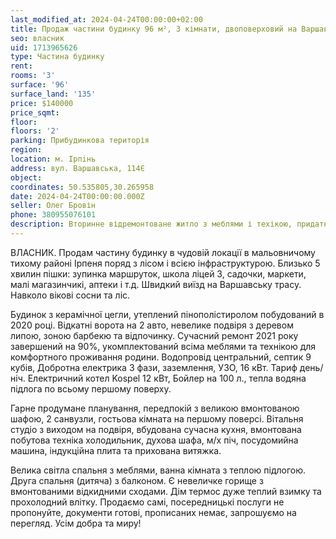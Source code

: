 ```yaml
---
last_modified_at: 2024-04-24T00:00:00+02:00
title: Продаж частини будинку 96 м², 3 кімнати, двоповерховий на Варшавській
seo: власник
uid: 1713965626
type: Частина будинку
rent:
rooms: '3'
surface: '96'
surface_land: '135'
price: $140000
price_sqmt:
floor:
floors: '2'
parking: Прибудинкова територія
region:
location: м. Ірпiнь
address: вул. Варшавська, 114Є
object:
coordinates: 50.535805,30.265958
date: 2024-04-24T00:00:00.000Z
seller: Олег Бровін
phone: 380955076101
description: Вторинне відремонтоване житло з меблями і техікою, придатне і готова для проживання
---
```


ВЛАСНИК. Продам частину будинку в чудовій локації в мальовничому тихому районі Ірпеня поряд з лісом і всією інфраструктурою. Близько 5 хвилин пішки: зупинка маршруток, школа ліцей 3, садочки, маркети, малі магазинчикі, аптеки і т.д. Швидкий виїзд на Варшавську трасу. Навколо вікові сосни та ліс.

Будинок з керамічної цегли, утеплений пінополістиролом побудований в 2020 році. Відкатні ворота на 2 авто, невелике подвіря з деревом липою, зоною барбекю та відпочинку.
Сучасний ремонт 2021 року завершений на 90%, укомплектований всіма меблями та технікою для комфортного проживання родини. Водопровід центральний, септик 9 кубів, Добротна електрика 3 фази, заземлення, УЗО, 16 кВт. Тариф день/ніч. Електричний котел Kospel 12 кВт, Бойлер на 100 л., тепла водяна підлога по всьому першому поверху.

Гарне продумане планування, передпокій з великою вмонтованою шафою, 2 санвузли, гостьова кімната на першому поверсі. Вітальня студіо з виходом на подвіря, вбудована сучасна кухня, вмонтована побутова техніка холодильник, духова шафа, м/х піч, посудомийна машина, індукційна плита та прихована витяжка.

Велика світла спальня з меблями, ванна кімната з теплою підлогою. Друга спальня (дитяча) з балконом. Є невеличке горище з вмонтованими відкидними сходами. Дім термос дуже теплий взимку та прохолодний влітку. Продаємо самі, посередницькі послуги не пропонуйте, документи готові, прописаних немає, запрошуємо на перегляд. Усім добра та миру!
